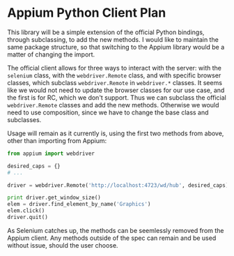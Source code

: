 Appium Python Client Plan
=========================

This library will be a simple extension of the official Python bindings, through
subclassing, to add the new methods. I would like to maintain the same package
structure, so that switching to the Appium library would be a matter of changing
the import.

The official client allows for three ways to interact with the server: with the
`selenium` class, with the `webdriver.Remote` class, and with specific browser
classes, which subclass `webdriver.Remote` in `webdriver.*` classes. It seems
like we would not need to update the browser classes for our use case, and the
first is for RC, which we don't support. Thus we can subclass the official
`webdriver.Remote` classes and add the new methods. Otherwise we would need to
use composition, since we have to change the base class and subclasses.

Usage will remain as it currently is, using the first two methods from above,
other than importing from Appium:

```python
from appium import webdriver

desired_caps = {}
# ...

driver = webdriver.Remote('http://localhost:4723/wd/hub', desired_caps)

print driver.get_window_size()
elem = driver.find_element_by_name('Graphics')
elem.click()
driver.quit()
```

As Selenium catches up, the methods can be seemlessly removed from the Appium
client. Any methods outside of the spec can remain and be used without issue,
should the user choose.
